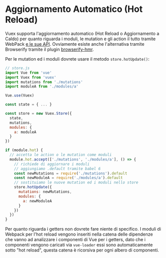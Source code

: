 # Aggiornamento Automatico (Hot Reload)

Vuex supporta l'aggiornamento automatico (Hot Reload o Aggiornamento a Caldo) per quanto riguarda i moduli, le mutation e gli action il tutto tramite WebPack [e le sue API](https://webpack.github.io/docs/hot-module-replacement.html).
Ovviamente esiste anche l'alternativa tramite Browserify tramite il plugin [browserify-hmr](https://github.com/AgentME/browserify-hmr/).

Per le mutation ed i moduli dovrete usare il metodo `store.hotUpdate()`:

``` js
// store.js
import Vue from 'vue'
import Vuex from 'vuex'
import mutations from './mutations'
import moduleA from './modules/a'

Vue.use(Vuex)

const state = { ... }

const store = new Vuex.Store({
  state,
  mutations,
  modules: {
    a: moduleA
  }
})

if (module.hot) {
  // accetta le action o le mutation come moduli
  module.hot.accept(['./mutations', './modules/a'], () => {
    // richiede di aggiornare i moduli
    // aggiungiamo .default tramite babel 6
    const newMutations = require('./mutations').default
    const newModuleA = require('./modules/a').default
    // sostituiamo le nuove mutation ed i moduli nello store
    store.hotUpdate({
      mutations: newMutations,
      modules: {
        a: newModuleA
      }
    })
  })
}
```

Per quanto riguarda i getters non dovrete fare niente di specifico. I moduli di Webpack per l'hot reload vengono inseriti nella catena delle dipendenze che vanno ad analizzare i componenti di Vue per i getters, dato che i componenti vengono caricati via `vue-loader` essi sono automaticamente sotto "hot reload", questa catena è ricorsiva per ogni albero di componenti.
